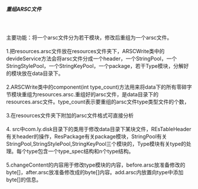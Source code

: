 <h5>重组ARSC文件</h5>
<br><br>
主要功能：将一个arsc文件分为若干模块，修改后重组为一个arsc文件。
<br><br>
1.把resources.arsc文件放在resources文件夹下，ARSCWrite类中的devideService方法会将arsc文件分成一个header，一个StringPool，一个StringStylePool，一个StringKeyPool，一个package，若干Type模块，分解好的模块放在data目录下。
<br><br>
2.ARSCWrite类中的component(int type_count)方法用来将data下的所有零碎字节模块重组为resources.arsc.重组好的arsc文件，是data目录下的resources.arsc文件。type_count表示要重组的arsc文件type类型文件的个数，
<br><br>
3.在resources文件夹下附加的arsc文件格式可直接分析
<br><br>
4. src中com.ly.disk目录下的类用于修改data目录下某块文件，REsTableHeader有关header的操作，ResPackage有关package模块，StringPool有关StringPool,StringStylePool,StringKeyPool三个模块的，Type模块有关type的处理。每个type包含一个type_spec结构和n个type结构。
<br><br>
5.changeContent的内容用于修改type模块的内容，before.arsc放准备修改的byte[]，after.arsc放准备修改成的byte[]内容。add.arsc内放置向type中添加byte[]的信息。